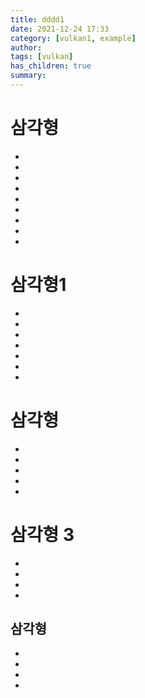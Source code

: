 ```yaml
---
title: dddd1
date: 2021-12-24 17:33
category: [vulkan1, example]
author:
tags: [vulkan]
has_children: true
summary:
---
```


# 삼각형

-
-
-
-
-
-
-
-
-

# 삼각형1

-
-
-
-
-
-
-

# 삼각형

-
-
-
-
-

# 삼각형 3

-
-
-
-

## 삼각형

-
-
-
-
